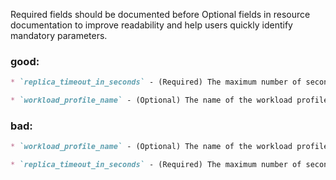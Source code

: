 Required fields should be documented before Optional fields in resource documentation to improve readability and help users quickly identify mandatory parameters.

### good:
```markdown
* `replica_timeout_in_seconds` - (Required) The maximum number of seconds a replica is allowed to run.

* `workload_profile_name` - (Optional) The name of the workload profile to use for the Container App Job.
```

### bad:
```markdown
* `workload_profile_name` - (Optional) The name of the workload profile to use for the Container App Job.

* `replica_timeout_in_seconds` - (Required) The maximum number of seconds a replica is allowed to run.
```

